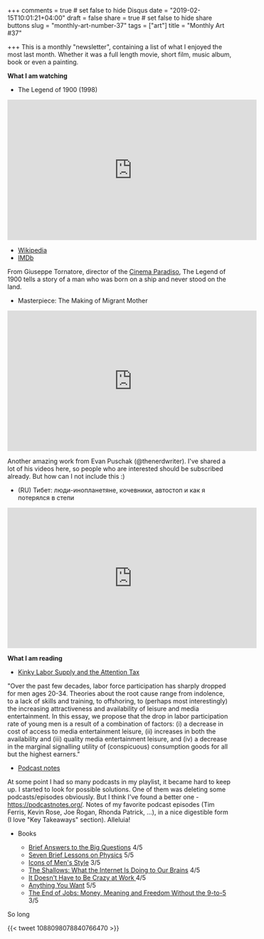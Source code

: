 +++
comments = true	# set false to hide Disqus
date = "2019-02-15T10:01:21+04:00"
draft = false
share = true	# set false to hide share buttons
slug = "monthly-art-number-37"
tags = ["art"]
title = "Monthly Art #37"

+++
This is a monthly "newsletter", containing a list of what I enjoyed the most
last month. Whether it was a full length movie, short film, music album, book
or even a painting.

<!--more-->

**What I am watching**

* The Legend of 1900 (1998)

<iframe width="560" height="315" src="https://www.youtube-nocookie.com/embed/2uf-LDlZMFE" frameborder="0" allow="accelerometer; autoplay; encrypted-media; gyroscope; picture-in-picture" allowfullscreen></iframe>

  * [Wikipedia](https://en.wikipedia.org/wiki/The_Legend_of_1900)
  * [IMDb](https://www.imdb.com/title/tt0120731/)

From Giuseppe Tornatore, director of the [Cinema
Paradiso](./2018/11/monthly-art-35.html), The Legend of 1900 tells a story of a
man who was born on a ship and never stood on the land.

* Masterpiece: The Making of Migrant Mother

<iframe width="560" height="315" src="https://www.youtube-nocookie.com/embed/DgZPQMyzKiE" frameborder="0" allow="accelerometer; autoplay; encrypted-media; gyroscope; picture-in-picture" allowfullscreen></iframe>

Another amazing work from Evan Puschak (@thenerdwriter). I've shared a lot of
his videos here, so people who are interested should be subscribed already. But
how can I not include this :)

* (RU) Тибет: люди-инопланетяне, кочевники, автостоп и как я потерялся в степи

<iframe width="560" height="315" src="https://www.youtube-nocookie.com/embed/BbSdri9pGUQ" frameborder="0" allow="accelerometer; autoplay; encrypted-media; gyroscope; picture-in-picture" allowfullscreen></iframe>

**What I am reading**

* [Kinky Labor Supply and the Attention Tax](https://kortina.nyc/essays/kinky-labor-supply-and-the-attention-tax/)

"Over the past few decades, labor force participation has sharply dropped for
men ages 20-34. Theories about the root cause range from indolence, to a lack
of skills and training, to offshoring, to (perhaps most interestingly) the
increasing attractiveness and availability of leisure and media entertainment.
In this essay, we propose that the drop in labor participation rate of young
men is a result of a combination of factors: (i) a decrease in cost of access
to media entertainment leisure, (ii) increases in both the availability and
(iii) quality media entertainment leisure, and (iv) a decrease in the marginal
signalling utility of (conspicuous) consumption goods for all but the highest
earners."

* [Podcast notes](https://podcastnotes.org/)

At some point I had so many podcasts in my playlist, it became hard to keep up.
I started to look for possible solutions. One of them was deleting some
podcasts/episodes obviously. But I think I've found a better one -
https://podcastnotes.org/. Notes of my favorite podcast episodes (Tim Ferris,
Kevin Rose, Joe Rogan, Rhonda Patrick, ...), in a nice digestible form (I love
"Key Takeaways" section). Alleluia!

* Books

  - [Brief Answers to the Big Questions](https://www.goodreads.com/book/show/40277241-brief-answers-to-the-big-questions) 4/5
  - [Seven Brief Lessons on Physics](https://www.goodreads.com/book/show/25734172-seven-brief-lessons-on-physics) 5/5
  - [Icons of Men's Style](https://www.goodreads.com/book/show/10485814-icons-of-men-s-style) 3/5
  - [The Shallows: What the Internet Is Doing to Our Brains](https://www.goodreads.com/book/show/9778945-the-shallows) 4/5
  - [It Doesn't Have to Be Crazy at Work ](https://www.goodreads.com/book/show/38900866-it-doesn-t-have-to-be-crazy-at-work) 4/5
  - [Anything You Want](https://www.goodreads.com/book/show/11878168-anything-you-want) 5/5
  - [The End of Jobs: Money, Meaning and Freedom Without the 9-to-5](https://www.goodreads.com/book/show/25827122-the-end-of-jobs) 3/5

So long

{{< tweet 1088098078840766470 >}}
